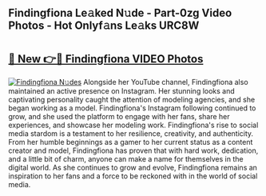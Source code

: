 ## Findingfiona Le𝚊ked N𝚞de - Part-0zg Video Photos - Hot Onlyf𝚊ns Le𝚊ks URC8W

# <h2><a href="http://ab39397.deff.icu/?id=Findingfiona">🔗 New 👉🔴 Findingfiona VIDEO Photos</a></h2>

[![Findingfiona N𝚞des](https://i.imgur.com/rIISA9y.gif)](http://ab39397.deff.icu/?id=Findingfiona)
Alongside her YouTube channel, Findingfiona also maintained an active presence on Instagram. Her stunning looks and captivating personality caught the attention of modeling agencies, and she began working as a model. Findingfiona's Instagram following continued to grow, and she used the platform to engage with her fans, share her experiences, and showcase her modeling work. Findingfiona's rise to social media stardom is a testament to her resilience, creativity, and authenticity. From her humble beginnings as a gamer to her current status as a content creator and model, Findingfiona has proven that with hard work, dedication, and a little bit of charm, anyone can make a name for themselves in the digital world. As she continues to grow and evolve, Findingfiona remains an inspiration to her fans and a force to be reckoned with in the world of social media.
